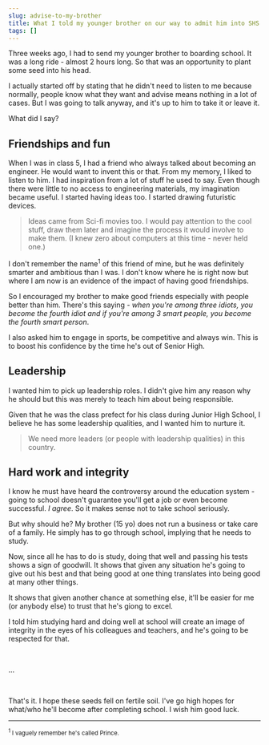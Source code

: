 ```yaml
---
slug: advise-to-my-brother
title: What I told my younger brother on our way to admit him into SHS
tags: []
---
```


Three weeks ago, I had to send my younger brother to boarding school. It was a long ride - almost 2 hours long.
So that was an opportunity to plant some seed into his head.

<!-- truncate -->

I actually started off by stating that he didn't need to listen to me because normally, 
people know what they want and advise means nothing in a lot of cases. But I was going to talk anyway, 
and it's up to him to take it or leave it.

What did I say?

## Friendships and fun

When I was in class 5, I had a friend who always talked about becoming an engineer. 
He would want to invent this or that. From my memory, I liked to listen to him. 
I had inspiration from a lot of stuff he used to say. Even though there were little to no access to 
engineering materials, my imagination became useful. I started having ideas too. 
I started drawing futuristic devices.

> Ideas came from Sci-fi movies too. I would pay attention to the cool stuff, draw them later and imagine
> the process it would involve to make them. (I knew zero about computers at this time - never held one.)

I don't remember the name<sup>1</sup> of this friend of mine, but he was definitely smarter and ambitious than I was.
I don't know where he is right now but where I am now is an evidence of the impact of having good friendships.

So I encouraged my brother to make good friends especially with people better than him. 
There's this saying - _when you're among three idiots, you become the fourth idiot and if you're among 3 smart people, 
you become the fourth smart person_.

I also asked him to engage in sports, be competitive and always win. This is to boost his confidence by the time he's 
out of Senior High.

## Leadership

I wanted him to pick up leadership roles. I didn't give him any reason why he should but this was merely 
to teach him about being responsible.

Given that he was the class prefect for his class during Junior High School, I believe he has some 
leadership qualities, and I wanted him to nurture it.

> We need more leaders (or people with leadership qualities) in this country.

## Hard work and integrity

I know he must have heard the controversy around the education system - going to school doesn't guarantee you'll get a 
job or even become successful. _I agree_. So it makes sense not to take school seriously.

But why should he? My brother (15 yo) does not run a business or take care of a family. 
He simply has to go through school, implying that he needs to study. 

Now, since all he has to do is study, doing that well and passing his tests shows a sign of goodwill. 
It shows that given any situation he's going to give out his best and that being good at one thing translates 
into being good at many other things.

It shows that given another chance at something else, it'll be easier for me (or anybody else) to trust that he's giong 
to excel.

I told him studying hard and doing well at school will create an image of integrity in the eyes of his colleagues 
and teachers, and he's going to be respected for that.

<br />

…

<br />

That's it. I hope these seeds fell on fertile soil. 
I've go high hopes for what/who he'll become after completing school. I wish him good luck.

<hr />

<small><sup>1</sup> I vaguely remember he's called Prince.</small>